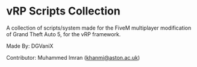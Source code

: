 # vRP Scripts Collection

A collection of scripts/system made for the FiveM multiplayer modification of Grand Theft Auto 5, for the vRP framework.

Made By: DGVaniX

Contributor: Muhammed Imran (khanmi@aston.ac.uk)
